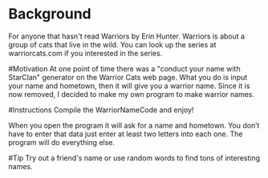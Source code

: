 # Background
For anyone that hasn't read Warriors by Erin Hunter. Warriors is about a group of cats that live in the wild. You can look up the series at warriorcats.com if you interested in the series.

#Motivation
At one point of time there was a "conduct your name with StarClan" generator on the Warrior Cats web page. What you do is input your name and hometown, then it will give you a warrior name. Since it is now removed, I decided to make my own program to make warrior names.

#Instructions
Compile the WarriorNameCode and enjoy!

When you open the program it will ask for a name and hometown. You don’t have to enter that data just enter at least two letters into each one. The program will do everything else.

#Tip
Try out a friend's name or use random words to find tons of interesting names.
